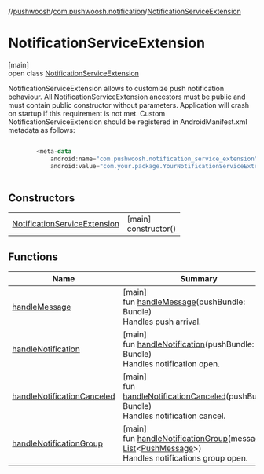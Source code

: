 //[pushwoosh](../../../index.md)/[com.pushwoosh.notification](../index.md)/[NotificationServiceExtension](index.md)

# NotificationServiceExtension

[main]\
open class [NotificationServiceExtension](index.md)

NotificationServiceExtension allows to customize push notification behaviour. All NotificationServiceExtension ancestors must be public and must contain public constructor without parameters. Application will crash on startup if this requirement is not met. Custom NotificationServiceExtension should be registered in AndroidManifest.xml metadata as follows: 

```kotlin

        <meta-data
            android:name="com.pushwoosh.notification_service_extension"
            android:value="com.your.package.YourNotificationServiceExtension" />
    
```

## Constructors

| | |
|---|---|
| [NotificationServiceExtension](-notification-service-extension.md) | [main]<br>constructor() |

## Functions

| Name | Summary |
|---|---|
| [handleMessage](handle-message.md) | [main]<br>fun [handleMessage](handle-message.md)(pushBundle: Bundle)<br>Handles push arrival. |
| [handleNotification](handle-notification.md) | [main]<br>fun [handleNotification](handle-notification.md)(pushBundle: Bundle)<br>Handles notification open. |
| [handleNotificationCanceled](handle-notification-canceled.md) | [main]<br>fun [handleNotificationCanceled](handle-notification-canceled.md)(pushBundle: Bundle)<br>Handles notification cancel. |
| [handleNotificationGroup](handle-notification-group.md) | [main]<br>fun [handleNotificationGroup](handle-notification-group.md)(messages: [List](https://developer.android.com/reference/kotlin/java/util/List.html)&lt;[PushMessage](../-push-message/index.md)&gt;)<br>Handles notifications group open. |
